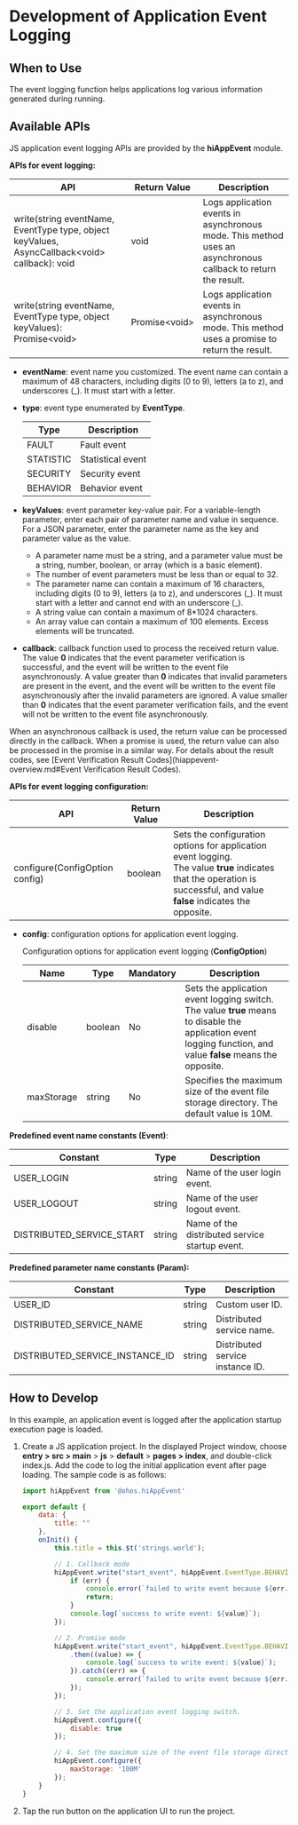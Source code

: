 # Development of Application Event Logging

## When to Use

The event logging function helps applications log various information generated during running.

## Available APIs

JS application event logging APIs are provided by the **hiAppEvent** module.

**APIs for event logging:**

| API                                                          | Return Value   | Description                                                  |
| ------------------------------------------------------------ | -------------- | ------------------------------------------------------------ |
| write(string eventName, EventType type, object keyValues, AsyncCallback\<void> callback): void | void           | Logs application events in asynchronous mode. This method uses an asynchronous callback to return the result. |
| write(string eventName, EventType type, object keyValues): Promise\<void> | Promise\<void> | Logs application events in asynchronous mode. This method uses a promise to return the result. |

- **eventName**: event name you customized. The event name can contain a maximum of 48 characters, including digits (0 to 9), letters (a to z), and underscores (\_). It must start with a letter.

- **type**: event type enumerated by **EventType**.

  | Type      | Description       |
  | --------- | ----------------- |
  | FAULT     | Fault event       |
  | STATISTIC | Statistical event |
  | SECURITY  | Security event    |
  | BEHAVIOR  | Behavior event    |

- **keyValues**: event parameter key-value pair. For a variable-length parameter, enter each pair of parameter name and value in sequence. For a JSON parameter, enter the parameter name as the key and parameter value as the value.
  - A parameter name must be a string, and a parameter value must be a string, number, boolean, or array (which is a basic element).
  - The number of event parameters must be less than or equal to 32.
  - The parameter name can contain a maximum of 16 characters, including digits (0 to 9), letters (a to z), and underscores (\_). It must start with a letter and cannot end with an underscore (\_).
  - A string value can contain a maximum of 8*1024 characters.
  - An array value can contain a maximum of 100 elements. Excess elements will be truncated.
- **callback**: callback function used to process the received return value. The value **0** indicates that the event parameter verification is successful, and the event will be written to the event file asynchronously. A value greater than **0** indicates that invalid parameters are present in the event, and the event will be written to the event file asynchronously after the invalid parameters are ignored. A value smaller than **0** indicates that the event parameter verification fails, and the event will not be written to the event file asynchronously.

When an asynchronous callback is used, the return value can be processed directly in the callback. When a promise is used, the return value can also be processed in the promise in a similar way. For details about the result codes, see [Event Verification Result Codes](hiappevent-overview.md#Event Verification Result Codes).

**APIs for event logging configuration:**

| API                            | Return Value | Description                                                  |
| ------------------------------ | ------------ | ------------------------------------------------------------ |
| configure(ConfigOption config) | boolean      | Sets the configuration options for application event logging.<br/>The value **true** indicates that the operation is successful, and value **false** indicates the opposite. |

- **config**: configuration options for application event logging.

   Configuration options for application event logging (**ConfigOption**)

  | Name       | Type    | Mandatory | Description                                                  |
  | ---------- | ------- | --------- | ------------------------------------------------------------ |
  | disable    | boolean | No        | Sets the application event logging switch. The value **true** means to disable the application event logging function, and value **false** means the opposite. |
  | maxStorage | string  | No        | Specifies the maximum size of the event file storage directory. The default value is 10M. |

**Predefined event name constants (Event)**:

| Constant                  | Type   | Description                                    |
| ------------------------- | ------ | ---------------------------------------------- |
| USER_LOGIN                | string | Name of the user login event.                  |
| USER_LOGOUT               | string | Name of the user logout event.                 |
| DISTRIBUTED_SERVICE_START | string | Name of the distributed service startup event. |



**Predefined parameter name constants (Param):**

| Constant                        | Type   | Description                      |
| ------------------------------- | ------ | -------------------------------- |
| USER_ID                         | string | Custom user ID.                  |
| DISTRIBUTED_SERVICE_NAME        | string | Distributed service name.        |
| DISTRIBUTED_SERVICE_INSTANCE_ID | string | Distributed service instance ID. |



## How to Develop

In this example, an application event is logged after the application startup execution page is loaded.

1. Create a JS application project. In the displayed Project window, choose **entry > src > main** > **js** > **default** > **pages > index**, and double-click index.js. Add the code to log the initial application event after page loading. The sample code is as follows:

   ```js
   import hiAppEvent from '@ohos.hiAppEvent'
   
   export default {
       data: {
           title: ""
       },
       onInit() {
           this.title = this.$t('strings.world');
   
           // 1. Callback mode
           hiAppEvent.write("start_event", hiAppEvent.EventType.BEHAVIOR, {"int_data":100, "str_data":"strValue"}, (err, value) => {
               if (err) {
                   console.error(`failed to write event because ${err.code}`);
                   return;
               }
               console.log(`success to write event: ${value}`);
           });
   
           // 2. Promise mode
           hiAppEvent.write("start_event", hiAppEvent.EventType.BEHAVIOR, {"int_data":100, "str_data":"strValue"})
               .then((value) => {
                   console.log(`success to write event: ${value}`);
               }).catch((err) => {
                   console.error(`failed to write event because ${err.code}`);
               });
           });
   
           // 3. Set the application event logging switch.
           hiAppEvent.configure({
               disable: true
           });
   
           // 4. Set the maximum size of the event file storage directory. The default value is 10M.
           hiAppEvent.configure({
               maxStorage: '100M'
           });
       }
   }
   ```

2. Tap the run button on the application UI to run the project.


